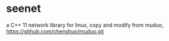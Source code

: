 # seenet
a C++ 11 network library for linux, copy and modify from muduo, https://github.com/chenshuo/muduo.git
